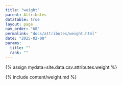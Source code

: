 ```yaml
---
title: "weight"
parent: Attributes
datatable: true
layout: page
nav_order: "68"
permalink: "docs/attributes/weight.html"
date: "2025-02-08"
params:
  title: ""
  rank: ""
---
```

{% assign mydata=site.data.csv.attributes.weight %} 

{% include content/weight.md %}
